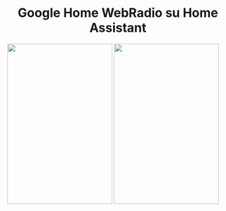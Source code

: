 <h1 style="text-align: center;">Google Home WebRadio su Home Assistant</h1>
<img class="aligncenter wp-image-1369 size-medium" src="https://domhouse.it/wp-content/uploads/2020/11/Radio-01-1-239x365.png" alt="" width="239" height="365" /> <img class="aligncenter wp-image-1369 size-medium" src="https://domhouse.it/wp-content/uploads/2020/11/Radio-01-1-239x365.png" alt="" width="239" height="365" />
